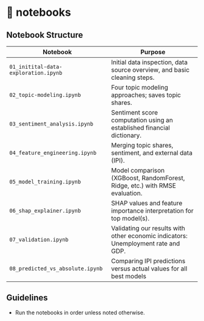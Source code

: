 # 📓 notebooks

## Notebook Structure

| Notebook | Purpose |
|----------|---------|
| `01_initital-data-exploration.ipynb`         | Initial data inspection, data source overview, and basic cleaning steps. |
| `02_topic-modeling.ipynb`      | Four topic modeling approaches; saves topic shares. |
| `03_sentiment_analysis.ipynb`  | Sentiment score computation using an established financial dictionary. |
| `04_feature_engineering.ipynb` | Merging topic shares, sentiment, and external data (IPI). |
| `05_model_training.ipynb`      | Model comparison (XGBoost, RandomForest, Ridge, etc.) with RMSE evaluation. |
| `06_shap_explainer.ipynb`      | SHAP values and feature importance interpretation for top model(s). |
| `07_validation.ipynb`      | Validating our results with other economic indicators: Unemployment rate and GDP. |
| `08_predicted_vs_absolute.ipynb`      | Comparing IPI predictions versus actual values for all best models |

## Guidelines

- Run the notebooks in order unless noted otherwise.